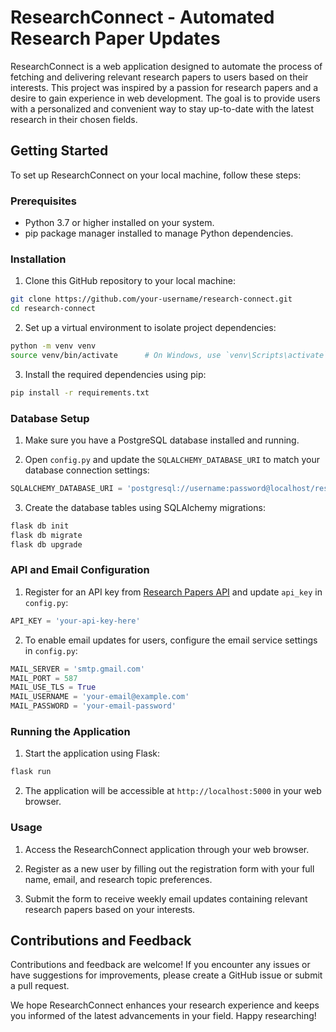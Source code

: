 ﻿# ResearchConnect - Automated Research Paper Updates


ResearchConnect is a web application designed to automate the process of fetching and delivering relevant research papers to users based on their interests. This project was inspired by a passion for research papers and a desire to gain experience in web development. The goal is to provide users with a personalized and convenient way to stay up-to-date with the latest research in their chosen fields.

## Getting Started

To set up ResearchConnect on your local machine, follow these steps:

### Prerequisites

- Python 3.7 or higher installed on your system.
- pip package manager installed to manage Python dependencies.

### Installation

1. Clone this GitHub repository to your local machine:

```bash
git clone https://github.com/your-username/research-connect.git
cd research-connect
```

2. Set up a virtual environment to isolate project dependencies:

```bash
python -m venv venv
source venv/bin/activate      # On Windows, use `venv\Scripts\activate`
```

3. Install the required dependencies using pip:

```bash
pip install -r requirements.txt
```

### Database Setup

1. Make sure you have a PostgreSQL database installed and running.

2. Open `config.py` and update the `SQLALCHEMY_DATABASE_URI` to match your database connection settings:

```python
SQLALCHEMY_DATABASE_URI = 'postgresql://username:password@localhost/research_connect_db'
```

3. Create the database tables using SQLAlchemy migrations:

```bash
flask db init
flask db migrate
flask db upgrade
```

### API and Email Configuration

1. Register for an API key from [Research Papers API](https://researchpapers.io/) and update `api_key` in `config.py`:

```python
API_KEY = 'your-api-key-here'
```

2. To enable email updates for users, configure the email service settings in `config.py`:

```python
MAIL_SERVER = 'smtp.gmail.com'
MAIL_PORT = 587
MAIL_USE_TLS = True
MAIL_USERNAME = 'your-email@example.com'
MAIL_PASSWORD = 'your-email-password'
```

### Running the Application

1. Start the application using Flask:

```bash
flask run
```

2. The application will be accessible at `http://localhost:5000` in your web browser.

### Usage

1. Access the ResearchConnect application through your web browser.

2. Register as a new user by filling out the registration form with your full name, email, and research topic preferences.

3. Submit the form to receive weekly email updates containing relevant research papers based on your interests.

## Contributions and Feedback

Contributions and feedback are welcome! If you encounter any issues or have suggestions for improvements, please create a GitHub issue or submit a pull request.

We hope ResearchConnect enhances your research experience and keeps you informed of the latest advancements in your field. Happy researching!
